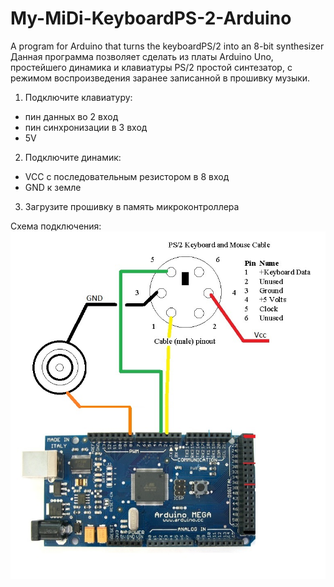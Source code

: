 # My-MiDi-KeyboardPS-2-Arduino
A program for Arduino that turns the keyboardPS/2 into an 8-bit synthesizer
Данная программа позволяет сделать из платы Arduino Uno, простейшего динамика и клавиатуры PS/2 простой синтезатор, 
с режимом воспроизведения заранее записанной в прошивку музыки.
1. Подключите клавиатуру:
* пин данных во 2 вход
* пин синхронизации в 3 вход
* 5V
2. Подключите динамик:
* VCC c последовательным резистором в 8 вход
* GND к земле
3. Загрузите прошивку в память микроконтроллера

Схема подключения:
![Схема подключения](https://github.com/Shar170/My-MiDi-KeyboardPS-2-Arduino/blob/master/connecting.jpg?raw=true)
